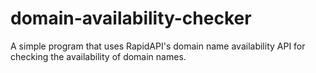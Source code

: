 # domain-availability-checker
A simple program that uses RapidAPI's domain name availability API for checking the availability of domain names.
